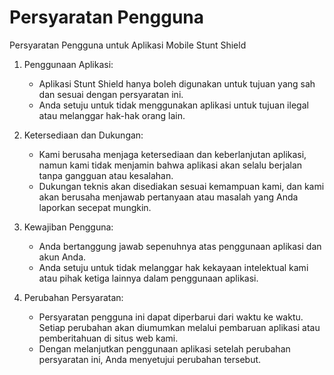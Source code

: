 # Persyaratan Pengguna
Persyaratan Pengguna untuk Aplikasi Mobile Stunt Shield
1. Penggunaan Aplikasi:
    * Aplikasi Stunt Shield hanya boleh digunakan untuk tujuan yang sah dan sesuai dengan persyaratan ini.
    * Anda setuju untuk tidak menggunakan aplikasi untuk tujuan ilegal atau melanggar hak-hak orang lain.

2. Ketersediaan dan Dukungan:
   * Kami berusaha menjaga ketersediaan dan keberlanjutan aplikasi, namun kami tidak menjamin bahwa aplikasi akan selalu berjalan tanpa gangguan atau kesalahan.
   * Dukungan teknis akan disediakan sesuai kemampuan kami, dan kami akan berusaha menjawab pertanyaan atau masalah yang Anda laporkan secepat mungkin.

3. Kewajiban Pengguna:
   * Anda bertanggung jawab sepenuhnya atas penggunaan aplikasi dan akun Anda.
   * Anda setuju untuk tidak melanggar hak kekayaan intelektual kami atau pihak ketiga lainnya dalam penggunaan aplikasi.

4. Perubahan Persyaratan:
   * Persyaratan pengguna ini dapat diperbarui dari waktu ke waktu. Setiap perubahan akan diumumkan melalui pembaruan aplikasi atau pemberitahuan di situs web kami.
   * Dengan melanjutkan penggunaan aplikasi setelah perubahan persyaratan ini, Anda menyetujui perubahan tersebut.
